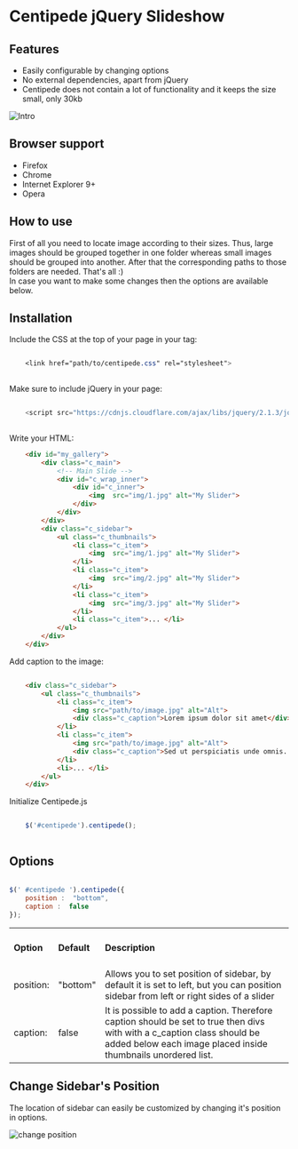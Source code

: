 # Centipede jQuery Slideshow

<h2>Features</h2>
<div class="section_content">
    <ul class="features_list">
        <li><span>Easily configurable by changing options</span></li>
        <li><span>No external dependencies, apart from jQuery</span></li>
        <li><span>Centipede does not contain a lot of functionality and it keeps the size small, only 30kb</span></li>
    </ul>
</div>
<div>
   <img  src="https://cloud.githubusercontent.com/assets/2904795/18165832/9c766d56-7058-11e6-99c6-31fd549d5abe.gif" alt="Intro"> 
</div>
<h2>Browser support</h2>
<div class="section_content">
    <ul class="browser_support_list">
        <li><span>Firefox</span></li>
        <li><span>Chrome</span></li>
        <li><span>Internet Explorer 9+</span></li>
        <li><span>Opera</span></li>
    </ul>
</div>
 <h2>How to use</h2>
 <div class="section_content">

<p class="how_to_use_desc">
    First of all you need to locate image according to their sizes. Thus, large images should be grouped together in one folder whereas small images should be grouped into another.
    After that the corresponding paths to those folders are needed. That's all :) <br>
    In case you want to make some changes then the options are available below.
</p>
</div>
<h2>Installation</h2>

Include the CSS at the top of your page in your tag:
```css

    <link href="path/to/centipede.css" rel="stylesheet">   
    
```
 Make sure to include jQuery in your page:

```js

    <script src="https://cdnjs.cloudflare.com/ajax/libs/jquery/2.1.3/jquery.min.js">    
    
```

 Write your HTML:

```html
    <div id="my_gallery">
        <div class="c_main">
            <!-- Main Slide -->
            <div id="c_wrap_inner">
                <div id="c_inner"> 
                    <img  src="img/1.jpg" alt="My Slider"> 
                </div>
            </div>
        </div> 
        <div class="c_sidebar">
            <ul class="c_thumbnails">
                <li class="c_item">
                    <img  src="img/1.jpg" alt="My Slider"> 
                </li>
                <li class="c_item">
                    <img  src="img/2.jpg" alt="My Slider"> 
                </li>
                <li class="c_item">
                    <img  src="img/3.jpg" alt="My Slider"> 
                </li>
                <li class="c_item">... </li>
            </ul>
        </div>    
    </div>  
``` 
 Add caption to the image:

```html

    <div class="c_sidebar"> 
        <ul class="c_thumbnails">
            <li class="c_item">
                <img src="path/to/image.jpg" alt="Alt">
                <div class="c_caption">Lorem ipsum dolor sit amet</div>
            </li>
            <li class="c_item">
                <img src="path/to/image.jpg" alt="Alt">
                <div class="c_caption">Sed ut perspiciatis unde omnis...</div>
            </li>
            <li>... </li>
        </ul>
    </div>    

```

 Initialize Centipede.js

```js

    $('#centipede').centipede();    
    
```


<h2>Options</h2>
   
```js

$(' #centipede ').centipede({
    position :  "bottom",
    caption :  false
});

```

<table class="options_list">
    <tr>
        <td><h4>Option</h4></td>
        <td><h4>Default</h4></td>
        <td><h4>Description</h4></td>
    </tr>
    <tr>
        <td class="key">position:</td>
        <td class="default">"bottom"</td>
        <td class="value">Allows you to set position of sidebar, by default it is set to left, but you can position sidebar from left or right sides of a slider </td>
    </tr>
    <tr>
        <td class="key">caption:</td>
        <td class="default">false</td>
        <td class="value">It is possible to add a caption. Therefore <span class="selected">caption</span> should be set to true
            then divs with with a <span class="selected">c_caption</span> class should be added below each image placed inside <span class="selected">thumbnails</span> unordered list. </td>
    </tr>
</table>

<div>
<h2>Change Sidebar's Position</h2>

<p>The location of sidebar can easily be customized by changing it's position in options.</p>

<img src="https://cloud.githubusercontent.com/assets/2904795/18168130/492c851a-7065-11e6-804f-4f37168cfefd.gif" alt="change position">
</div>

